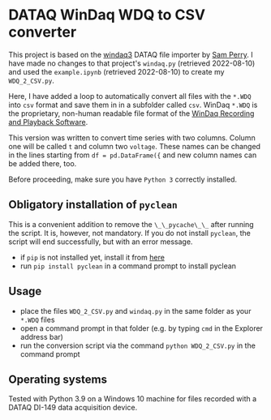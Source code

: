 # DATAQ WinDaq WDQ to CSV converter

This project is based on the [windaq3](https://github.com/sdp8483/windaq3) DATAQ file importer by [Sam Perry](https://github.com/sdp8483). I have made no changes to that project's ``windaq.py`` (retrieved 2022-08-10) and used the ``example.ipynb`` (retrieved 2022-08-10) to create my ``WDQ_2_CSV.py``.

Here, I have added a loop to automatically convert all files with the ``*.WDQ`` into ``csv`` format and save them in in a subfolder called ``csv``. WinDaq ``*.WDQ`` is the proprietary, non-human readable file format of the [WinDaq Recording and Playback Software](https://www.dataq.com/products/windaq/).

This version was written to convert time series with two columns. Column one will be called ``t`` and column two ``voltage``. These names can be changed in the lines starting from ``df = pd.DataFrame({`` and new column names can be added there, too.

Before proceeding, make sure you have ``Python 3`` correctly installed.

## Obligatory installation of ``pyclean``
This is a convenient addition to remove the ``\_\_pycache\_\_`` after running the script. It is, however, not mandatory. If you do not install ``pyclean``, the script will end successfully, but with an error message.
  * if ``pip`` is not installed yet, install it from [here](https://pip.pypa.io/en/stable/installation/)
  * run ``pip install pyclean`` in a command prompt to install pyclean

## Usage
  * place the files ``WDQ_2_CSV.py`` and ``windaq.py`` in the same folder as your ``*.WDQ`` files
  * open a command prompt in that folder (e.g. by typing ``cmd`` in the Explorer address bar)
  * run the conversion script via the command ``python WDQ_2_CSV.py`` in the command prompt
 
 ## Operating systems
 Tested with Python 3.9 on a Windows 10 machine for files recorded with a DATAQ DI-149 data acquisition device.
